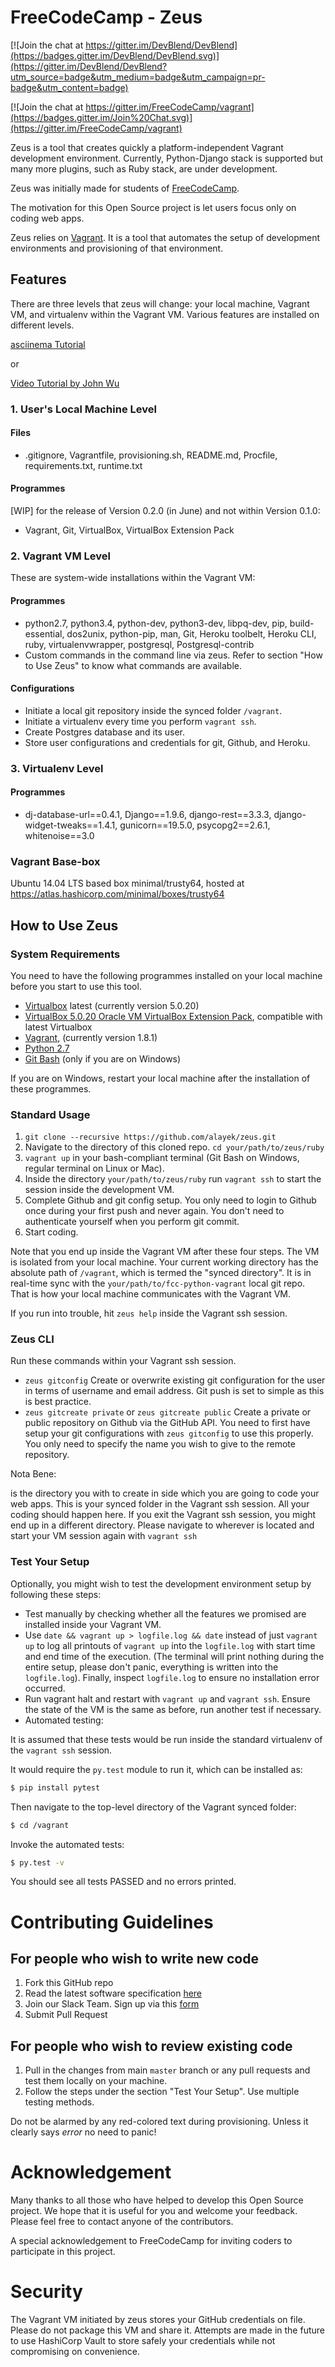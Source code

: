 # FreeCodeCamp - Zeus

[![Join the chat at https://gitter.im/DevBlend/DevBlend](https://badges.gitter.im/DevBlend/DevBlend.svg)](https://gitter.im/DevBlend/DevBlend?utm_source=badge&utm_medium=badge&utm_campaign=pr-badge&utm_content=badge)

[![Join the chat at https://gitter.im/FreeCodeCamp/vagrant](https://badges.gitter.im/Join%20Chat.svg)](https://gitter.im/FreeCodeCamp/vagrant)

Zeus is a tool that creates quickly a platform-independent Vagrant development environment. Currently, Python-Django stack is supported but many more plugins, such as Ruby stack, are under development.

Zeus was initially made for students of [FreeCodeCamp](https://freecodecamp.com).

The motivation for this Open Source project is let users focus only on coding web apps.

Zeus relies on [Vagrant](https://www.vagrantup.com/). It is a tool that automates the setup of development environments and provisioning of that environment.

## Features

There are three levels that zeus will change: your local machine, Vagrant VM, and virtualenv within the Vagrant VM. Various features are installed on different levels.

[asciinema Tutorial](https://asciinema.org/a/1u9zm99yzpz6v1b95wv6mrppn)

or

[Video Tutorial by John Wu](https://youtu.be/RbQ1qtOVSJc)

### 1. User's Local Machine Level

#### Files

- .gitignore, Vagrantfile, provisioning.sh, README.md, Procfile, requirements.txt, runtime.txt

#### Programmes

[WIP] for the release of Version 0.2.0 (in June) and not within Version 0.1.0:

- Vagrant, Git, VirtualBox, VirtualBox Extension Pack

### 2. Vagrant VM Level

These are system-wide installations within the Vagrant VM:

#### Programmes

- python2.7, python3.4, python-dev, python3-dev, libpq-dev, pip, build-essential, dos2unix, python-pip, man, Git, Heroku toolbelt, Heroku CLI, ruby, virtualenvwrapper, postgresql, Postgresql-contrib
- Custom commands in the command line via zeus. Refer to section "How to Use Zeus" to know what commands are available.

#### Configurations

- Initiate a local git repository inside the synced folder `/vagrant`.
- Initiate a virtualenv every time you perform `vagrant ssh`.
- Create Postgres database and its user.
- Store user configurations and credentials for git, Github, and Heroku.

### 3. Virtualenv Level

#### Programmes

- dj-database-url==0.4.1, Django==1.9.6, django-rest==3.3.3, django-widget-tweaks==1.4.1, gunicorn==19.5.0, psycopg2==2.6.1, whitenoise==3.0

### Vagrant Base-box

Ubuntu 14.04 LTS based box minimal/trusty64, hosted at https://atlas.hashicorp.com/minimal/boxes/trusty64

## How to Use Zeus

### System Requirements

You need to have the following programmes installed on your local machine before you start to use this tool.

- [Virtualbox](https://www.virtualbox.org/wiki/Downloads) latest (currently version 5.0.20)
- [VirtualBox 5.0.20 Oracle VM VirtualBox Extension Pack](http://download.virtualbox.org/virtualbox/5.0.20/Oracle_VM_VirtualBox_Extension_Pack-5.0.20-106931.vbox-extpack), compatible with latest Virtualbox
- [Vagrant](https://www.vagrantup.com/downloads.html), (currently version 1.8.1)
- [Python 2.7](https://www.python.org/downloads/)
- [Git Bash](https://git-scm.com/downloads) (only if you are on Windows)

If you are on Windows, restart your local machine after the installation of these programmes.

### Standard Usage

1. `git clone --recursive https://github.com/alayek/zeus.git`
2. Navigate to the directory of this cloned repo.
`cd your/path/to/zeus/ruby`
3. `vagrant up` in your bash-compliant terminal (Git Bash on Windows, regular terminal on Linux or Mac).
3. Inside the directory `your/path/to/zeus/ruby` run `vagrant ssh` to start the session inside the development VM.
4. Complete Github and git config setup. You only need to login to Github once during your first push and never again. You don't need to authenticate yourself when you perform git commit.
5. Start coding.

Note that you end up inside the Vagrant VM after these four steps. The VM is isolated from your local machine. Your current working directory has the absolute path of `/vagrant`, which is termed the "synced directory". It is in real-time sync with the `your/path/to/fcc-python-vagrant` local git repo. That is how your local machine communicates with the Vagrant VM.

If you run into trouble, hit `zeus help` inside the Vagrant ssh session.

### Zeus CLI

Run these commands within your Vagrant ssh session.

- `zeus gitconfig`
Create or overwrite existing git configuration for the user in terms of username and email address. Git push is set to simple as this is best practice.
- `zeus gitcreate private` or `zeus gitcreate public`
Create a private or public repository on Github via the GitHub API. You need to first have setup your git configurations with `zeus gitconfig` to use this properly. You only need to specify the name you wish to give to the remote repository.


Nota Bene:

<newproject> is the directory you with to create in side which you are going to code your web apps. This is your synced folder in the Vagrant ssh session. All your coding should happen here. If you exit the Vagrant ssh session, you might end up in a different directory. Please navigate to wherever <newproject> is located and start your VM session again with `vagrant ssh`

### Test Your Setup

Optionally, you might wish to test the development environment setup by following these steps:

- Test manually by checking whether all the features we promised are installed inside your Vagrant VM.
- Use `date && vagrant up > logfile.log && date` instead of just `vagrant up` to log all printouts of `vagrant up` into the `logfile.log` with start time and end time of the execution. (The terminal will print nothing during the entire setup, please don't panic, everything is written into the `logfile.log`). Finally, inspect `logfile.log` to ensure no installation error occurred.
- Run vagrant halt and restart with `vagrant up` and `vagrant ssh`. Ensure the state of the VM is the same as before, run another test if necessary.
- Automated testing:

It is assumed that these tests would be run inside the standard virtualenv of the `vagrant ssh` session.

It would require the `py.test` module to run it, which can be installed as:

```bash
$ pip install pytest
```

Then navigate to the top-level directory of the Vagrant synced folder:

```bash
$ cd /vagrant
```

Invoke the automated tests:

```bash
$ py.test -v
```

You should see all tests PASSED and no errors printed.

# Contributing Guidelines

## For people who wish to write new code

1. Fork this GitHub repo
2. Read the latest software specification [here](https://docs.google.com/document/d/1VkHJRZs0XdL2ne1Z55eAWL8pLrhdhpb7i60dpph0jmY/)
3. Join our Slack Team. Sign up via this [form](https://johnwu.typeform.com/to/ifhehu)
4. Submit Pull Request

## For people who wish to review existing code

1. Pull in the changes from main `master` branch or any pull requests and test them locally on your machine.
2. Follow the steps under the section "Test Your Setup". Use multiple testing methods.

Do not be alarmed by any red-colored text during provisioning. Unless it clearly says _error_ no need to panic!

# Acknowledgement

Many thanks to all those who have helped to develop this Open Source project. We hope that it is useful for you and welcome your feedback. Please feel free to contact anyone of the contributors.

A special acknowledgement to FreeCodeCamp for inviting coders to participate in this project.

# Security

The Vagrant VM initiated by zeus stores your GitHub credentials on file. Please do not package this VM and share it. Attempts are made in the future to use HashiCorp Vault to store safely your credentials while not compromising on convenience.
